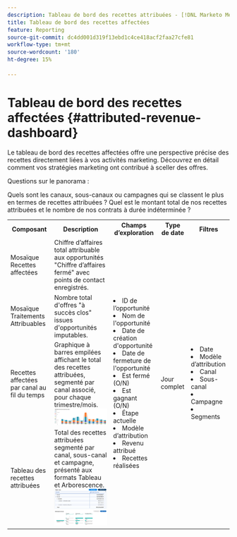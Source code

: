 ```yaml
---
description: Tableau de bord des recettes attribuées - [!DNL Marketo Measure] - Produit
title: Tableau de bord des recettes affectées
feature: Reporting
source-git-commit: dc4dd001d319f13ebd1c4ce418acf2faa27cfe81
workflow-type: tm+mt
source-wordcount: '180'
ht-degree: 15%

---
```


# Tableau de bord des recettes affectées {#attributed-revenue-dashboard}

Le tableau de bord des recettes affectées offre une perspective précise des recettes directement liées à vos activités marketing. Découvrez en détail comment vos stratégies marketing ont contribué à sceller des offres.

Questions sur le panorama :

Quels sont les canaux, sous-canaux ou campagnes qui se classent le plus en termes de recettes attribuées ?
Quel est le montant total de nos recettes attribuées et le nombre de nos contrats à durée indéterminée ?

<table style="table-layout:auto"> 
<tbody>
  <tr> 
   <th>Composant</th> 
   <th>Description</th>
   <th>Champs d’exploration</th>
   <th>Type de date</th>
   <th>Filtres</th>
  </tr>
  <tr>
    <td>Mosaïque Recettes affectées</td>
    <td>Chiffre d’affaires total attribuable aux opportunités "Chiffre d’affaires fermé" avec points de contact enregistrés.</td>
    <td rowspan="6"><li>ID de l’opportunité</li>
<li>Nom de l'opportunité</li>
<li>Date de création d'opportunité</li>
<li>Date de fermeture de l'opportunité</li>
<li>Est fermé (O/N)</li>
<li>Est gagnant (O/N)</li>
<li>Étape actuelle</li>
<li>Modèle d’attribution</li>
<li>Revenu attribué</li>
<li>Recettes réalisées</li></td>
    <td rowspan="6">Jour complet</td>
    <td rowspan="6"><li>Date</li>
<li>Modèle d’attribution</li>
<li>Canal</li>
<li>Sous-canal</li>
<li>Campagne</li>
<li>Segments</li></td>
  </tr>
  <tr>
    <td>Mosaïque Traitements Attribuables</td>
    <td>Nombre total d'offres "à succès clos" issues d'opportunités imputables.</td>
  </tr>
  <tr>
    <td>Recettes affectées par canal au fil du temps</td>
    <td>Graphique à barres empilées affichant le total des recettes attribuées, segmenté par canal associé, pour chaque trimestre/mois.
    <br/><img src="assets/attributed-revenue-dashboard-1.png" width="600"></td>
  </tr>
  <tr>
    <td>Tableau des recettes attribuées</td>
    <td>Total des recettes attribuées segmenté par canal, sous-canal et campagne, présenté aux formats Tableau et Arborescence.
    <br/><img src="assets/attributed-revenue-dashboard-2.png" width="600">
    <br/><img src="assets/attributed-revenue-dashboard-3.png" width="600"></td>
  </tr>
  </tr>
</tbody>
</table>
